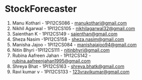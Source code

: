 # StockForecaster
1. Manu Kothari - 1PI12CS086 - manukothari@gmail.com
2. Nikhil Agarwal - 1PI12CS105 - nikhilagarwal32@gmail.com
3. Saienthan K - 1PI12CS149 - saienthan@gmail.com
4. Sheza Nasim -1PI12CS158 - sheza.nasim@gmail.com
5. Manisha Jajoo - 1PI12CS084 - manishajajoo94@gmail.com
6. Nitin Bhyri -1PI12CS111 - nitinbhyri@gmail.com
7. Rubina Aafreen Jahan - 1PI12CS142 - rubina.aafreenjahan1995@gmail.com
8. Shreya Bhat - 1PI12CS163 - shreya.bhatk@gmail.com
9. Ravi kumar v - 1PI12CS133 - 123vravikumar@gmail.com
